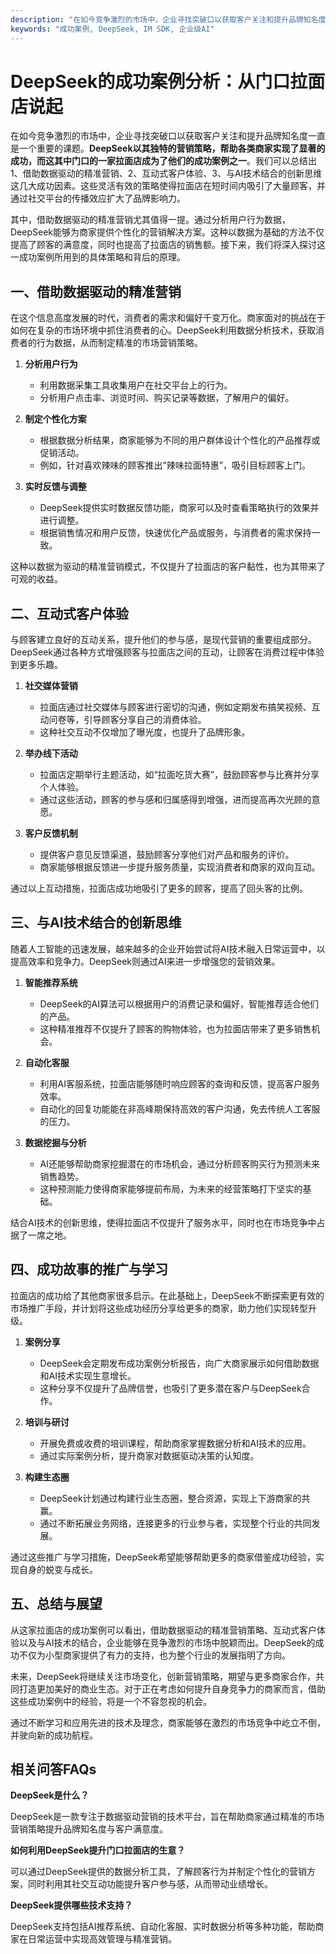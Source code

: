 ```yaml
---
description: "在如今竞争激烈的市场中，企业寻找突破口以获取客户关注和提升品牌知名度一直是一个重要的课题。**DeepSeek以其独特的营销策略，帮助各类商家实现了显著的成功，而这其中门口的一家拉面店成为了他们的成功案例之一**。我们可以总结出1、借助数据驱动的精准营销、2、互动式客户体验、3、与AI技术结合的创新思维这几大成功因素。这些灵活有效的策略使得拉面店在短时间内吸引了大量顾客，并通过社交平台的传播效应扩大了品牌影响力。"
keywords: "成功案例, DeepSeek, IM SDK, 企业级AI"
---
```

# DeepSeek的成功案例分析：从门口拉面店说起

在如今竞争激烈的市场中，企业寻找突破口以获取客户关注和提升品牌知名度一直是一个重要的课题。**DeepSeek以其独特的营销策略，帮助各类商家实现了显著的成功，而这其中门口的一家拉面店成为了他们的成功案例之一**。我们可以总结出1、借助数据驱动的精准营销、2、互动式客户体验、3、与AI技术结合的创新思维这几大成功因素。这些灵活有效的策略使得拉面店在短时间内吸引了大量顾客，并通过社交平台的传播效应扩大了品牌影响力。

其中，借助数据驱动的精准营销尤其值得一提。通过分析用户行为数据，DeepSeek能够为商家提供个性化的营销解决方案。这种以数据为基础的方法不仅提高了顾客的满意度，同时也提高了拉面店的销售额。接下来，我们将深入探讨这一成功案例所用到的具体策略和背后的原理。

## **一、借助数据驱动的精准营销**

在这个信息高度发展的时代，消费者的需求和偏好千变万化。商家面对的挑战在于如何在复杂的市场环境中抓住消费者的心。DeepSeek利用数据分析技术，获取消费者的行为数据，从而制定精准的市场营销策略。

1. **分析用户行为**
   - 利用数据采集工具收集用户在社交平台上的行为。
   - 分析用户点击率、浏览时间、购买记录等数据，了解用户的偏好。

2. **制定个性化方案**
   - 根据数据分析结果，商家能够为不同的用户群体设计个性化的产品推荐或促销活动。
   - 例如，针对喜欢辣味的顾客推出“辣味拉面特惠”，吸引目标顾客上门。

3. **实时反馈与调整**
   - DeepSeek提供实时数据反馈功能，商家可以及时查看策略执行的效果并进行调整。
   - 根据销售情况和用户反馈，快速优化产品或服务，与消费者的需求保持一致。

这种以数据为驱动的精准营销模式，不仅提升了拉面店的客户黏性，也为其带来了可观的收益。

## **二、互动式客户体验**

与顾客建立良好的互动关系，提升他们的参与感，是现代营销的重要组成部分。DeepSeek通过各种方式增强顾客与拉面店之间的互动，让顾客在消费过程中体验到更多乐趣。

1. **社交媒体营销**
   - 拉面店通过社交媒体与顾客进行密切的沟通，例如定期发布搞笑视频、互动问卷等，引导顾客分享自己的消费体验。
   - 这种社交互动不仅增加了曝光度，也提升了品牌形象。

2. **举办线下活动**
   - 拉面店定期举行主题活动，如“拉面吃货大赛”，鼓励顾客参与比赛并分享个人体验。
   - 通过这些活动，顾客的参与感和归属感得到增强，进而提高再次光顾的意愿。

3. **客户反馈机制**
   - 提供客户意见反馈渠道，鼓励顾客分享他们对产品和服务的评价。
   - 商家能够根据反馈进一步提升服务质量，实现消费者和商家的双向互动。

通过以上互动措施，拉面店成功地吸引了更多的顾客，提高了回头客的比例。

## **三、与AI技术结合的创新思维**

随着人工智能的迅速发展，越来越多的企业开始尝试将AI技术融入日常运营中，以提高效率和竞争力。DeepSeek则通过AI来进一步增强您的营销效果。

1. **智能推荐系统**
   - DeepSeek的AI算法可以根据用户的消费记录和偏好，智能推荐适合他们的产品。
   - 这种精准推荐不仅提升了顾客的购物体验，也为拉面店带来了更多销售机会。

2. **自动化客服**
   - 利用AI客服系统，拉面店能够随时响应顾客的查询和反馈，提高客户服务效率。
   - 自动化的回复功能能在非高峰期保持高效的客户沟通，免去传统人工客服的压力。

3. **数据挖掘与分析**
   - AI还能够帮助商家挖掘潜在的市场机会，通过分析顾客购买行为预测未来销售趋势。
   - 这种预测能力使得商家能够提前布局，为未来的经营策略打下坚实的基础。

结合AI技术的创新思维，使得拉面店不仅提升了服务水平，同时也在市场竞争中占据了一席之地。

## **四、成功故事的推广与学习**

拉面店的成功给了其他商家很多启示。在此基础上，DeepSeek不断探索更有效的市场推广手段，并计划将这些成功经历分享给更多的商家，助力他们实现转型升级。

1. **案例分享**
   - DeepSeek会定期发布成功案例分析报告，向广大商家展示如何借助数据和AI技术实现生意增长。
   - 这种分享不仅提升了品牌信誉，也吸引了更多潜在客户与DeepSeek合作。

2. **培训与研讨**
   - 开展免费或收费的培训课程，帮助商家掌握数据分析和AI技术的应用。
   - 通过实际案例分析，提升商家对数据驱动决策的认知度。

3. **构建生态圈**
   - DeepSeek计划通过构建行业生态圈，整合资源，实现上下游商家的共赢。
   - 通过不断拓展业务网络，连接更多的行业参与者，实现整个行业的共同发展。

通过这些推广与学习措施，DeepSeek希望能够帮助更多的商家借鉴成功经验，实现自身的蜕变与成长。

## **五、总结与展望**

从这家拉面店的成功案例可以看出，借助数据驱动的精准营销策略、互动式客户体验以及与AI技术的结合，企业能够在竞争激烈的市场中脱颖而出。DeepSeek的成功不仅为小型商家提供了有力的支持，也为整个行业的发展指明了方向。

未来，DeepSeek将继续关注市场变化，创新营销策略，期望与更多商家合作，共同打造更加美好的商业生态。对于正在考虑如何提升自身竞争力的商家而言，借助这些成功案例中的经验，将是一个不容忽视的机会。 

通过不断学习和应用先进的技术及理念，商家能够在激烈的市场竞争中屹立不倒，并驶向新的成功航程。

## 相关问答FAQs

**DeepSeek是什么？**

DeepSeek是一款专注于数据驱动营销的技术平台，旨在帮助商家通过精准的市场营销策略提升品牌知名度与客户满意度。

**如何利用DeepSeek提升门口拉面店的生意？**

可以通过DeepSeek提供的数据分析工具，了解顾客行为并制定个性化的营销方案，同时利用其社交互动功能提升客户参与感，从而带动业绩增长。

**DeepSeek提供哪些技术支持？**

DeepSeek支持包括AI推荐系统、自动化客服、实时数据分析等多种功能，帮助商家在日常运营中实现高效管理与精准营销。
